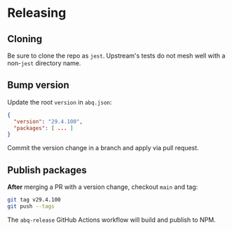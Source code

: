 # Releasing

## Cloning

Be sure to clone the repo as `jest`. Upstream's tests do not mesh well with a non-`jest` directory name.

## Bump version

Update the root `version` in `abq.json`:

```json
{
  "version": "29.4.100",
  "packages": [ ... ]
}
```

Commit the version change in a branch and apply via pull request.

## Publish packages

**After** merging a PR with a version change, checkout `main` and tag:

```bash
git tag v29.4.100
git push --tags
```

The `abq-release` GitHub Actions workflow will build and publish to NPM.
